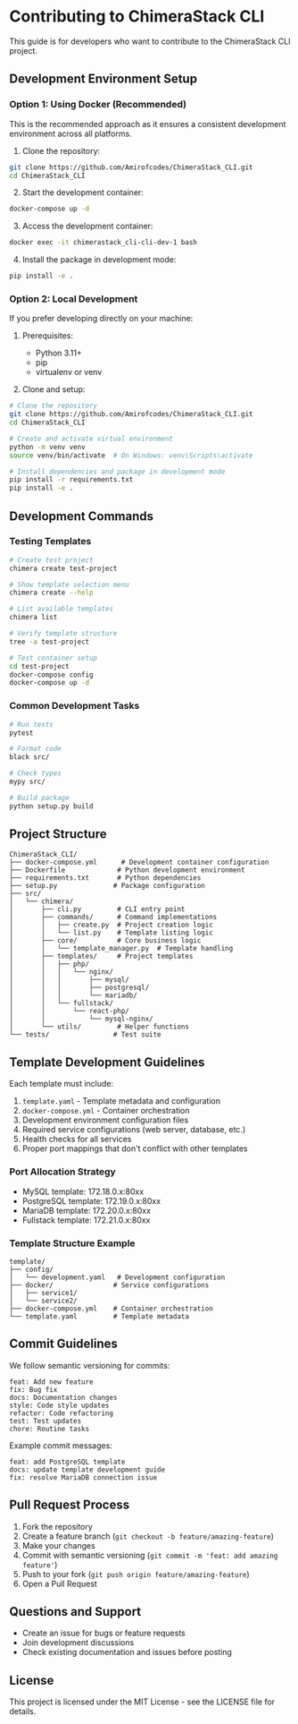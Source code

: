 # Contributing to ChimeraStack CLI

This guide is for developers who want to contribute to the ChimeraStack CLI project.

## Development Environment Setup

### Option 1: Using Docker (Recommended)

This is the recommended approach as it ensures a consistent development environment across all platforms.

1. Clone the repository:
```bash
git clone https://github.com/Amirofcodes/ChimeraStack_CLI.git
cd ChimeraStack_CLI
```

2. Start the development container:
```bash
docker-compose up -d
```

3. Access the development container:
```bash
docker exec -it chimerastack_cli-cli-dev-1 bash
```

4. Install the package in development mode:
```bash
pip install -e .
```

### Option 2: Local Development

If you prefer developing directly on your machine:

1. Prerequisites:
   - Python 3.11+
   - pip
   - virtualenv or venv

2. Clone and setup:
```bash
# Clone the repository
git clone https://github.com/Amirofcodes/ChimeraStack_CLI.git
cd ChimeraStack_CLI

# Create and activate virtual environment
python -m venv venv
source venv/bin/activate  # On Windows: venv\Scripts\activate

# Install dependencies and package in development mode
pip install -r requirements.txt
pip install -e .
```

## Development Commands

### Testing Templates
```bash
# Create test project
chimera create test-project

# Show template selection menu
chimera create --help

# List available templates
chimera list

# Verify template structure
tree -a test-project

# Test container setup
cd test-project
docker-compose config
docker-compose up -d
```

### Common Development Tasks
```bash
# Run tests
pytest

# Format code
black src/

# Check types
mypy src/

# Build package
python setup.py build
```

## Project Structure

```
ChimeraStack_CLI/
├── docker-compose.yml      # Development container configuration
├── Dockerfile             # Python development environment
├── requirements.txt       # Python dependencies
├── setup.py              # Package configuration
├── src/
│   └── chimera/
│       ├── cli.py         # CLI entry point
│       ├── commands/      # Command implementations
│       │   ├── create.py  # Project creation logic
│       │   └── list.py    # Template listing logic
│       ├── core/          # Core business logic
│       │   └── template_manager.py  # Template handling
│       ├── templates/     # Project templates
│       │   ├── php/
│       │   │   └── nginx/
│       │   │       ├── mysql/
│       │   │       ├── postgresql/
│       │   │       └── mariadb/
│       │   └── fullstack/
│       │       └── react-php/
│       │           └── mysql-nginx/
│       └── utils/         # Helper functions
└── tests/                # Test suite
```

## Template Development Guidelines

Each template must include:
1. `template.yaml` - Template metadata and configuration
2. `docker-compose.yml` - Container orchestration
3. Development environment configuration files
4. Required service configurations (web server, database, etc.)
5. Health checks for all services
6. Proper port mappings that don't conflict with other templates

### Port Allocation Strategy
- MySQL template: 172.18.0.x:80xx
- PostgreSQL template: 172.19.0.x:80xx
- MariaDB template: 172.20.0.x:80xx
- Fullstack template: 172.21.0.x:80xx

### Template Structure Example
```
template/
├── config/
│   └── development.yaml   # Development configuration
├── docker/               # Service configurations
│   ├── service1/
│   └── service2/
├── docker-compose.yml    # Container orchestration
└── template.yaml         # Template metadata
```

## Commit Guidelines

We follow semantic versioning for commits:

```
feat: Add new feature
fix: Bug fix
docs: Documentation changes
style: Code style updates
refactor: Code refactoring
test: Test updates
chore: Routine tasks
```

Example commit messages:
```
feat: add PostgreSQL template
docs: update template development guide
fix: resolve MariaDB connection issue
```

## Pull Request Process

1. Fork the repository
2. Create a feature branch (`git checkout -b feature/amazing-feature`)
3. Make your changes
4. Commit with semantic versioning (`git commit -m 'feat: add amazing feature'`)
5. Push to your fork (`git push origin feature/amazing-feature`)
6. Open a Pull Request

## Questions and Support

- Create an issue for bugs or feature requests
- Join development discussions
- Check existing documentation and issues before posting

## License

This project is licensed under the MIT License - see the LICENSE file for details.